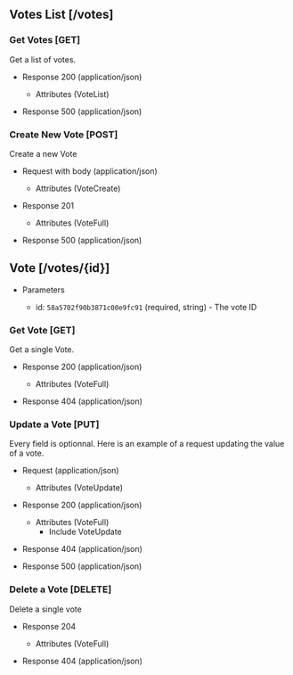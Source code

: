 ## Votes List [/votes]

### Get Votes [GET]
Get a list of votes.

+ Response 200 (application/json)

    + Attributes (VoteList)

+ Response 500 (application/json)

### Create New Vote [POST]
Create a new Vote

+ Request with body (application/json)

    + Attributes (VoteCreate)

+ Response 201

    + Attributes (VoteFull)

+ Response 500 (application/json)


## Vote [/votes/{id}]

+ Parameters

    + id: `58a5702f90b3871c00e9fc91` (required, string) - The vote ID

### Get Vote [GET]
Get a single Vote.

+ Response 200 (application/json)

    + Attributes (VoteFull)

+ Response 404 (application/json)

### Update a Vote [PUT]
Every field is optionnal. Here is an example of a request updating the value of a vote.

+ Request (application/json)

    + Attributes (VoteUpdate)

+ Response 200 (application/json)

    + Attributes (VoteFull)
        + Include VoteUpdate

+ Response 404 (application/json)

+ Response 500 (application/json)


### Delete a Vote [DELETE]
Delete a single vote

+ Response 204

    + Attributes (VoteFull)

+ Response 404 (application/json)
